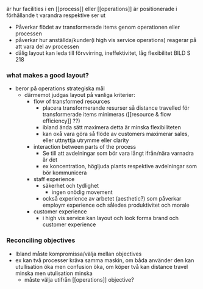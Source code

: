
är hur facilities i en [[process]] eller [[operations]] är positionerade i förhållande t varandra respektive ser ut
- Påverkar flödet av transformerade items genom operationen eller processen
- påverkar hur anställda/kunder(i high vis service operations) reagerar på att vara del av processen
- dålig layout kan leda till förvvirring, ineffektivitet, låg flexibilitet
BILD S 218

### what makes a good layout?
- beror på operations strategiska mål
	- därmemot judgas layout på vanliga kriterier:
		- flow of transformed resources
			- placera transformerande resurser så distance travelled för transformerade items minimeras ([[resource & flow efficiency]] ??)
			- ibland ända sätt maximera detta är minska flexibiliteten
			- kan oxå vara göra så flöde av customers maximerar sales, eller uttnyttja utrymme eller clarity
		- interaction between parts of the process
			- Se till att avdelningar som bör vara långt ifrån/nära varnadra är det
			- ex koncentration, högljuda plants respektive avdelningar som bör kommunicera
		- staff experience
			- säkerhet och tydlighet 
				- ingen onödig movement
			- också experience av arbetet (aesthetic?) som påverkar employrr experience och således produktivitet och morale
		- customer experience
			- i high vis service kan layout och look forma brand och customer experience

### Reconciling objectives
- Ibland måste kompromissa/välja mellan objectives
- ex kan två processer kräva samma maskin, om båda använder den kan utullisation öka men confusion öka, om köper två kan distance travel minska men utulisation minska
	- måste välja utifrån [[operations]] objective?




